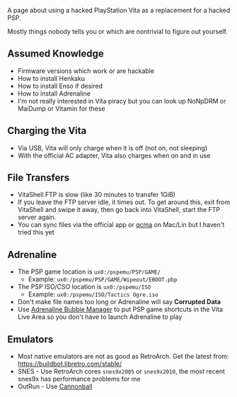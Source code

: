 A page about using a hacked PlayStation Vita as a replacement for a hacked PSP.

Mostly things nobody tells you or which are nontrivial to figure out yourself.

## Assumed Knowledge

* Firmware versions which work or are hackable
* How to install Henkaku
* How to install Enso if desired
* How to install Adrenaline
* I'm not really interested in Vita piracy but you can look up NoNpDRM or MaiDump or Vitamin for these

## Charging the Vita

* Via USB, Vita will only charge when it is off (not on, not sleeping)
* With the official AC adapter, Vita also charges when on and in use

## File Transfers

* VitaShell FTP is slow (like 30 minutes to transfer 1GiB)
* If you leave the FTP server idle, it times out. To get around this, exit from VitaShell and swipe it away, then go back into VitaShell, start the FTP server again.
* You can sync files via the official app or [qcma](https://codestation.github.io/qcma/) on Mac/Lin but I haven't tried this yet

## Adrenaline

* The PSP game location is `ux0:/pspemu/PSP/GAME/`
    * Example: `ux0:/pspemu/PSP/GAME/Wipeout/EBOOT.pbp`
* The PSP ISO/CSO location is `ux0:/pspemu/ISO`
    * Example: `ux0:/pspemu/ISO/Tactics Ogre.iso`
* Don't make file names too long or Adrenaline will say **Corrupted Data**
* Use [Adrenaline Bubble Manager](https://github.com/ONElua/AdrenalineBubbleManager) to put PSP game shortcuts in the Vita Live Area so you don't have to launch Adrenaline to play

## Emulators

* Most native emulators are not as good as RetroArch. Get the latest from: https://buildbot.libretro.com/stable/
* SNES - Use RetroArch cores `snes9x2005` or `snes9x2010`, the most recent snes9x has performance problems for me
* OutRun - Use [Cannonball](https://github.com/rsn8887/cannonball/releases)
